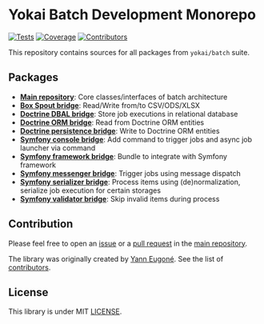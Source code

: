 # Yokai Batch Development Monorepo

[![Tests](https://img.shields.io/github/workflow/status/yokai-php/batch-src/Tests?style=flat-square&label=tests)](https://github.com/yokai-php/batch-src/actions)
[![Coverage](https://img.shields.io/codecov/c/github/yokai-php/batch-src?style=flat-square)](https://codecov.io/gh/yokai-php/batch-src)
[![Contributors](https://img.shields.io/github/contributors/yokai-php/batch-src?style=flat-square)](https://github.com/yokai-php/batch-src/graphs/contributors)

This repository contains sources for all packages from `yokai/batch` suite.


## Packages

- [**Main repository**](https://github.com/yokai-php/batch): Core classes/interfaces of batch architecture
- [**Box Spout bridge**](https://github.com/yokai-php/batch-box-spout): Read/Write from/to CSV/ODS/XLSX
- [**Doctrine DBAL bridge**](https://github.com/yokai-php/batch-doctrine-dbal): Store job executions in relational database
- [**Doctrine ORM bridge**](https://github.com/yokai-php/batch-doctrine-orm): Read from Doctrine ORM entities
- [**Doctrine persistence bridge**](https://github.com/yokai-php/batch-doctrine-persistence): Write to Doctrine ORM entities
- [**Symfony console bridge**](https://github.com/yokai-php/batch-symfony-console): Add command to trigger jobs and async job launcher via command
- [**Symfony framework bridge**](https://github.com/yokai-php/batch-symfony-framework): Bundle to integrate with Symfony framework
- [**Symfony messenger bridge**](https://github.com/yokai-php/batch-symfony-messenger): Trigger jobs using message dispatch
- [**Symfony serializer bridge**](https://github.com/yokai-php/batch-symfony-serializer): Process items using (de)normalization, serialize job execution for certain storages
- [**Symfony validator bridge**](https://github.com/yokai-php/batch-symfony-validator): Skip invalid items during process


## Contribution

Please feel free to open an [issue](https://github.com/yokai-php/batch-src/issues)
or a [pull request](https://github.com/yokai-php/batch-src/pulls)
in the [main repository](https://github.com/yokai-php/batch-src).

The library was originally created by [Yann Eugoné](https://github.com/yann-eugone).
See the list of [contributors](https://github.com/yokai-php/batch-src/contributors).


## License

This library is under MIT [LICENSE](LICENSE).
